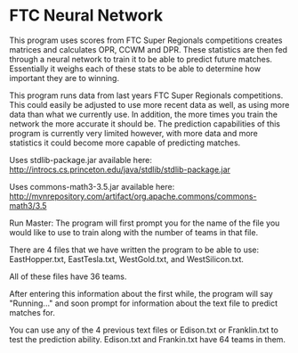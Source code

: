 # FTC Neural Network


This program uses scores from FTC Super Regionals competitions creates matrices and calculates OPR, CCWM and DPR. These statistics are then fed through a neural network to train it to be able to predict future matches. Essentially it weighs each of these stats to be able to determine how important they are to winning. 

This program runs data from last years FTC Super Regionals competitions. This could easily be adjusted to use more recent data as well, as using more data than what we currently use. In addition, the more times you train the network the more accurate it should be. The prediction capabilities of this program is currently very limited however, with more data and more statistics it could become more capable of predicting matches. 

Uses stdlib-package.jar available here: http://introcs.cs.princeton.edu/java/stdlib/stdlib-package.jar

Uses commons-math3-3.5.jar available here: http://mvnrepository.com/artifact/org.apache.commons/commons-math3/3.5

Run Master:
The program will first prompt you for the name of the file you would like to use to train along with the number of teams in that file.

There are 4 files that we have written the program to be able to use: EastHopper.txt, EastTesla.txt, WestGold.txt, and WestSilicon.txt. 

All of these files have 36 teams.

After entering this information about the first while, the program will say "Running..." and soon prompt for information about the text file to predict matches for.

You can use any of the 4 previous text files or Edison.txt or Franklin.txt to test the prediction ability.
Edison.txt and Frankin.txt have 64 teams in them.
